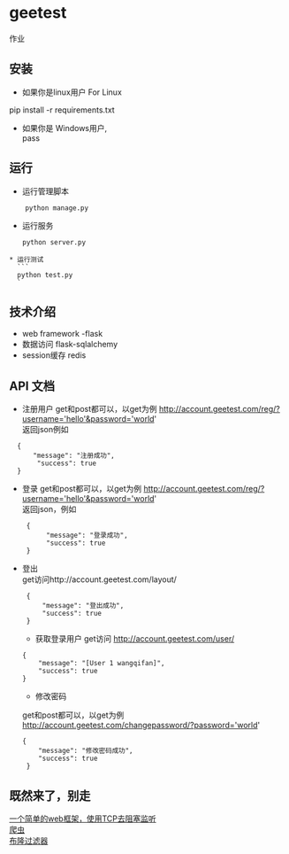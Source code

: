 # geetest
作业



安装
------------
  * 如果你是linux用户 For Linux <br>

  
   pip install -r requirements.txt

  * 如果你是 Windows用户, <br>
    pass

运行
-------
  * 运行管理脚本
  ```
      python manage.py
   ```
   * 运行服务
       ```
      python server.py
      ```
      
    * 运行测试
      ```
      python test.py
      `
      
技术介绍
-------
  * web framework -flask
  * 数据访问 flask-sqlalchemy
  * session缓存 redis
      
API 文档
-------
  * 注册用户
   get和post都可以，以get为例 http://account.geetest.com/reg/?username='hello'&password='world'  <br>
   返回json例如
   
   ```
     {
         "message": "注册成功", 
          "success": true
     }
   ```
   * 登录
     get和post都可以，以get为例 http://account.geetest.com/reg/?username='hello'&password='world'  <br>
     返回json，例如
     ```
      {
           "message": "登录成功", 
           "success": true
      }
   * 登出
          <br> get访问http://account.geetest.com/layout/
      ```
       {
           "message": "登出成功", 
           "success": true
       }
      ```
     * 获取登录用户
     get访问  http://account.geetest.com/user/
     ```
     {
         "message": "[User 1 wangqifan]", 
         "success": true
     }
     ```
     * 修改密码
     
     get和post都可以，以get为例 http://account.geetest.com/changepassword/?password='world'
     ```
     {
         "message": "修改密码成功", 
         "success": true
      }
     ```
   
  既然来了，别走
  -----------
  [一个简单的web框架，使用TCP去阻塞监听](https://github.com/wangqifan/SimpleWebFramework)<br>
  [爬虫](https://github.com/wangqifan/ZhiHu)<br>
  [布隆过滤器](https://github.com/wangqifan/BloomFilter)<br>
